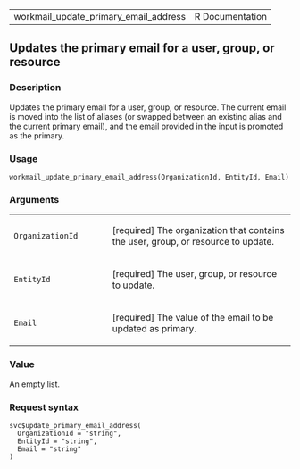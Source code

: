 <table style="width: 100%;">
<tbody>
<tr class="odd">
<td>workmail_update_primary_email_address</td>
<td style="text-align: right;">R Documentation</td>
</tr>
</tbody>
</table>

## Updates the primary email for a user, group, or resource

### Description

Updates the primary email for a user, group, or resource. The current
email is moved into the list of aliases (or swapped between an existing
alias and the current primary email), and the email provided in the
input is promoted as the primary.

### Usage

    workmail_update_primary_email_address(OrganizationId, EntityId, Email)

### Arguments

<table>
<colgroup>
<col style="width: 35%" />
<col style="width: 65%" />
</colgroup>
<tbody>
<tr class="odd">
<td><code
id="workmail_update_primary_email_address_:_OrganizationId">OrganizationId</code></td>
<td><p>[required] The organization that contains the user, group, or
resource to update.</p></td>
</tr>
<tr class="even">
<td><code
id="workmail_update_primary_email_address_:_EntityId">EntityId</code></td>
<td><p>[required] The user, group, or resource to update.</p></td>
</tr>
<tr class="odd">
<td><code
id="workmail_update_primary_email_address_:_Email">Email</code></td>
<td><p>[required] The value of the email to be updated as
primary.</p></td>
</tr>
</tbody>
</table>

### Value

An empty list.

### Request syntax

    svc$update_primary_email_address(
      OrganizationId = "string",
      EntityId = "string",
      Email = "string"
    )
